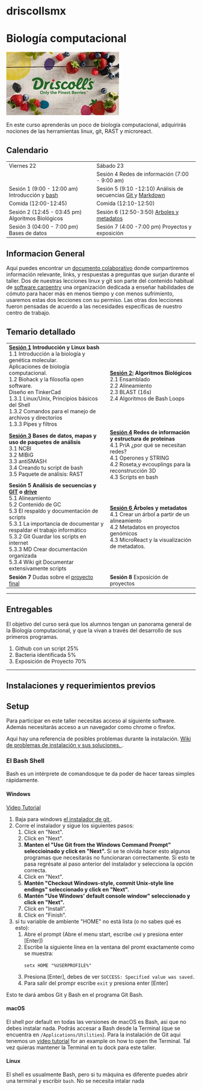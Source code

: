 # driscollsmx  
# Biología computacional
![DriscollsBerries](images/driscolls.jpeg)  

En este curso aprenderás un poco de biología computacional, adquirirás nociones de las herramientas linux, git, RAST y microreact.   

  
## Calendario   
  
<table>
    <tr>
        <td>Viernes 22       </td> <td>           Sábado 23                 </td>
  </tr>  
    <tr><td>                                               </td>  
      <td>  Sesión 4 Redes de información (7:00 - 9:00 am)</td>
  </tr>
    <tr><td> Sesión 1 (9:00 - 12:00 am) Introducción y <a href="https://swcarpentry.github.io/shell-novice-es/"> bash </a> 
        </td>
      <td>
        Sesión 5 (9:10 -12:10) Análisis de secuencias <a href="paginas/git/sesion3.md">Git </a> y <a href="https://guides.github.com/pdfs/markdown-cheatsheet-online.pdf">Markdown</a>  </td></tr>  
    <tr><td>
        Comida (12:00-12:45)</td><td> Comida (12:10-12:50)</td></tr>
    <tr><td>
        Sesión 2  (12:45 - 03:45 pm) Algoritmos Biológicos          </td>
      <td>Sesión 6 (12:50-3:50) <a href="paginas/genomica/genomica.md"> Arboles y metadatos</a></td>
    </tr>
    <tr><td>
        Sesión 3 (04:00 - 7:00 pm)   Bases de datos   </td>
        <td>Sesión 7 (4:00 -7:00 pm) Proyectos y exposición </td>
    </tr>
</table>  
      
    
## Informacion General  
Aqui puedes encontrar un [documento colaborativo](https://etherpad.net/p/compbio  ) donde compartiremos información relevante, links, y respuestas a preguntas que surjan durante el taller. Dos de nuestras lecciones linux y git son parte del contenido habitual de [software carpentry](https://software-carpentry.org/) una organización dedicada a enseñar habilidades de cómuto para hacer más en menos tiempo y con menos sufrimiento, usaremos estas dos lecciones con su permiso. Las otras dos lecciones fueron pensadas de acuerdo a las necesidades específicas de nuestro centro de trabajo.   


## Temario detallado  
<table> 
<tr>
  <td> <b> <a href="paginas/linux/introduccion.md">Sesión 1</a> Introducción y Linux bash</b> <br>
1.1 Introducción a la biología y genética molecular. <br>
Aplicaciones de biología computacional. <br>
  1.2 Biohack y la filosofía open software. <br>
Diseño en TinkerCad  <br>
1.3.1 Linux/Unix, Principios básicos del Shell  <br>
1.3.2 Comandos para el manejo de archivos y directorios   <br>
1.3.3 Pipes y filtros   <br>
</td>
  <td> <b> <a href="paginas/sesion2/algoritmos.md" >Sesión 2:</a> Algoritmos Biológicos </b>  <br>
2.1 Ensamblado  <br>  
2.2 Alineamiento  <br>
2.3 BLAST   (16s) <br>
2.4 Algoritmos de Bash Loops <br>
</td>
</tr>
  <tr> 
    <td><b> <a href="paginas/sesion3/basesDatos.md">Sesión 3</a>  Bases de datos, mapas y uso de paquetes de análisis</b> <br>
3.1 NCBI  <br>
3.2 MIBiG  <br>
3.3 antiSMASH <br> 
3.4 Creando tu script  de bash <br>    
3.5 Paquete de análisis: RAST  <br>  
</td>
    <td> <b> <a href="paginas/sesion4/redes.md">Sesión 4</a> Redes de información y estructura de proteinas </b> <br>  
 4.1 PriA ¿por qué se necesitan redes? <br>  
 4.1 Operones y STRING   <br>  
 4.2 Roseta,y evcouplings para la reconstrucción 3D   <br>  
 4.3 Scripts en bash  <br>
</td>
</tr>  
<tr>
<td>
  <b> Sesión 5 Análisis de secuencias y <a href="paginas/git/sesion3.md"> GIT</a> o <a href="paginas/drive/sitios.md">drive </a> </b> <br>  
5.1 Alineamiento   <br>  
5.2 Contenido de GC   <br>  
5.3 El respaldo y documentación de scripts <br>
5.3.1 La importancia de documentar y respaldar el trabajo informático <br>
5.3.2 Git Guardar los scripts en internet <br>
5.3.3 MD Crear documentación organizada <br>
5.3.4 Wiki git Documentar extensivamente scripts <br>
</td> 
<td>
  <b> <a href="paginas/sesion6/arboles.md">Sesión 6 </a>Árboles y metadatos </b> <br>  
4.1 Crear un árbol a partir de un alineamiento <br>        
4.2 Metadatos en proyectos genómicos <br>  
4.3 MicroReact y la visualización de metadatos. <br>  
</td>
</tr>
<tr> 
<td>
<b>Sesión 7 </b>
Dudas sobre el <a href="paginas/proyectos/proyectos.md">proyecto final  </a><br>  
</td> 
<td><b>Sesión 8</b>
  Exposición de proyectos  
</td>
</tr>
</table>    
     
___         
## Entregables    
El objetivo del curso será que los alumnos tengan un panorama general de la Biología computacional, y que la vivan a través del desarrollo de sus primeros programas.   
1) Github con un script   25%  
2) Bacteria identificada   5%  
3) Exposición de Proyecto 70%  
  
___  
  
## Instalaciones y requerimientos previos  
<h2 id="setup">Setup</h2>  

<p>
  Para participar en este taller necesitas acceso al siguiente software. Además necesitarás acceso a un navegador como chrome o firefox.   
  </p>
<p>
  Aqui hay una referencia de posibles problemas durante la instalación.  
  <a href = "{{site.swc_github}}/workshop-template/wiki/Configuration-Problems-and-Solutions">Wiki de problemas de instalación y sus soluciones. </a>.
</p>

<div id="shell">  
  <h3>El Bash Shell</h3>  
  <p>  
    Bash es un intérprete de comandosque te da poder de hacer tareas simples rápidamente.  
  </p>  

  <div class="row">  
    <div class="col-md-4">  
      <h4 id="shell-windows">Windows</h4>  
      <a href="https://www.youtube.com/watch?v=339AEqk9c-8">Video Tutorial</a>  
      <ol>  
        <li>Baja para windows <a href="https://git-for-windows.github.io/">el instalador de git </a>.</li>  
        <li>Corre el instalador y sigue los siguientes pasos:  
          <ol>  
            <li>Click en "Next".</li>  
            <li>Click en "Next".</li>    
            <li>  
              <strong>  
               Manten el "Use Git from the Windows Command Prompt" seleccioinado y  click en "Next".  
              </strong>  
                Si se te olvida hacer esto algunos programas que necesitarás no funcionaran correctamente.  
                Si esto te pasa regrésate al paso anterior del instalador y selecciona la opción correcta.  
            </li>  
            <li>Click en "Next".</li>
            <li>  
              <strong>  
                Mantén "Checkout Windows-style, commit Unix-style line endings" seleccionado y click en "Next".
              </strong>
            </li>
            <li>  
              <strong>  
                Mantén "Use Windows' default console window" seleccionado y click en "Next".  
              </strong>  
            </li>  
            <li>Click en "Install".</li>
            <li>Click en "Finish".</li>  
          </ol>  
        </li>  
        <li>  
          si tu variable de ambiente "HOME" no está lista (o no sabes qué es esto):
          <ol>
            <li>Abre el prompt (Abre el menu start, escribe <code>cmd</code> y presiona enter [Enter])</li>
            <li>
              Escribe la siguiente línea en la ventana del promt exactamente como se  muestra:  
              <p><code>setx HOME "%USERPROFILE%"</code></p>  
            </li>  
            <li>Presiona [Enter], debes de ver <code>SUCCESS: Specified value was saved.</code></li>
            <li>Para salir del prompr escribe <code>exit</code> y presiona enter [Enter]</li>
          </ol>
        </li>
      </ol>
      <p>Esto te dará ambos Git y Bash en el programa Git Bash.</p>
    </div>
    <div class="col-md-4">
      <h4 id="shell-macosx">macOS</h4>
      <p>
        El shell por default en todas las versiones de macOS es Bash, asi que no debes instalar nada.  Podrás accesar a Bash desde la Terminal
        (que se encuentra en        <code>/Applications/Utilities</code>).
        Para la instalación de Git aqui tenemos un <a href="https://www.youtube.com/watch?v=9LQhwETCdwY ">video tutorial</a>
        for an example on how to open the Terminal.
        Tal vez quieras mantener la Terminal en tu dock para este taller.  
      </p>
    </div>
    <div class="col-md-4">
      <h4 id="shell-linux">Linux</h4>
      <p>
        El shell es usualmente Bash, pero si tu máquina es diferente puedes abrir una terminal y escribir <code>bash</code>.  
        No se necesita intalar nada
      </p>
    </div>
  </div>
</div> 
